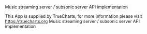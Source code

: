 Music streaming server / subsonic server API implementation

This App is supplied by TrueCharts, for more information please visit https://truecharts.org
Music streaming server / subsonic server API implementation
